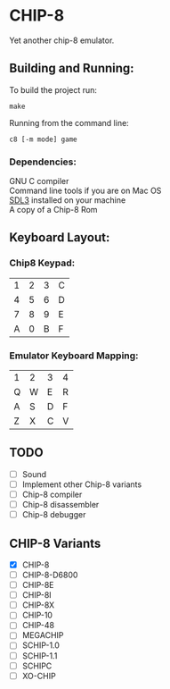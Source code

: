 # CHIP-8

Yet another chip-8 emulator.

## Building and Running:

To build the project run:
```
make
```

Running from the command line:
```
c8 [-m mode] game
```

### Dependencies:
GNU C compiler<br>
Command line tools if you are on Mac OS<br>
[SDL3](https://wiki.libsdl.org/SDL3/FrontPage) installed on your machine<br>
A copy of a Chip-8 Rom

## Keyboard Layout:

### Chip8 Keypad:
|   |   |   |   |
|---|---|---|---|
| 1 | 2 | 3 | C |
| 4 | 5 | 6 | D |
| 7 | 8 | 9 | E |
| A | 0 | B | F |

### Emulator Keyboard Mapping:
|   |   |   |   |
|---|---|---|---|
| 1 | 2 | 3 | 4 |
| Q | W | E | R |
| A | S | D | F |
| Z | X | C | V |

## TODO

- [ ] Sound
- [ ] Implement other Chip-8 variants
- [ ] Chip-8 compiler
- [ ] Chip-8 disassembler
- [ ] Chip-8 debugger

## CHIP-8 Variants

- [x] CHIP-8
- [ ] CHIP-8-D6800
- [ ] CHIP-8E
- [ ] CHIP-8I
- [ ] CHIP-8X
- [ ] CHIP-10
- [ ] CHIP-48
- [ ] MEGACHIP
- [ ] SCHIP-1.0
- [ ] SCHIP-1.1
- [ ] SCHIPC
- [ ] XO-CHIP
